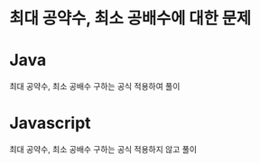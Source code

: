 # 최대 공약수, 최소 공배수에 대한 문제

# Java

최대 공약수, 최소 공배수 구하는 공식 적용하여 풀이

# Javascript

최대 공약수, 최소 공배수 구하는 공식 적용하지 않고 풀이
